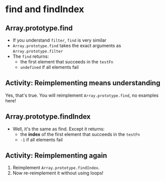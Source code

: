 # find and findIndex

## Array.prototype.find

* If you understand `filter`, `find` is very similar
* `Array.prototype.find` takes the exact arguments as `Array.prototype.filter`
* The `find` returns:
  * the first element that succeeds in the `testFn`
  * `undefined` if all elements fail

## Activity: Reimplementing means understanding

Yes, that's true. You will reimplement `Array.prototype.find`, no examples here!

## Array.prototype.findIndex

* Well, it's the same as find. Except it returns:
  * the **index** of the first element that succeeds in the `testFn`
  * `-1` if all elements fail

## Activity: Reimplementing again

1. Reimplement `Array.prototype.findIndex`.
2. Now re-reimplement it without using loops!
